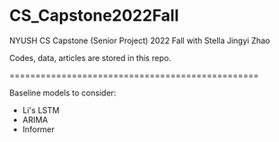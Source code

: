 # CS_Capstone2022Fall
NYUSH CS Capstone (Senior Project) 2022 Fall with Stella Jingyi Zhao

Codes, data, articles are stored in this repo.

================================================

Baseline models to consider:
  - Li's LSTM
  - ARIMA
  - Informer

